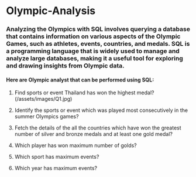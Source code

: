 # Olympic-Analysis

### Analyzing the Olympics with SQL involves querying a database that contains information on various aspects of the Olympic Games, such as athletes, events, countries, and medals. SQL is a programming language that is widely used to manage and analyze large databases, making it a useful tool for exploring and drawing insights from Olympic data.

#### Here are Olympic analyst that can be performed using SQL:

1. Find sports or event Thailand has won the highest medal? 
(/assets/images/Q1.jpg)

2. Identify the sports or event which was played most consecutively in the summer Olympics games?
3. Fetch the details of the all the countries which have won the greatest number of silver and bronze medals and at least one gold medal?
4. Which player has won maximum number of golds?
5. Which sport has maximum events?
6. Which year has maximum events?
